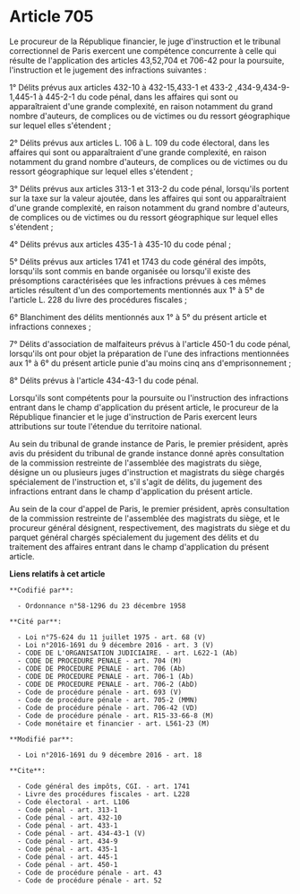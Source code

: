 # Article 705

Le procureur de la République financier, le juge d'instruction et le tribunal correctionnel de Paris exercent une compétence
concurrente à celle qui résulte de l'application des articles 43,52,704 et 706-42 pour la poursuite, l'instruction et le
jugement des infractions suivantes : 

1° Délits prévus aux articles 432-10 à 432-15,433-1 et 433-2
,434-9,434-9-1,445-1 à 445-2-1 du code pénal, dans les affaires qui sont ou apparaîtraient d'une grande complexité, en raison
notamment du grand nombre d'auteurs, de complices ou de victimes ou du ressort géographique sur lequel elles s'étendent ; 

2° Délits prévus aux articles L. 106 à L. 109 du code électoral, dans les affaires qui sont ou apparaîtraient d'une grande
complexité, en raison notamment du grand nombre d'auteurs, de complices ou de victimes ou du ressort géographique sur lequel
elles s'étendent ; 

3° Délits prévus aux articles 313-1 et 313-2 du code pénal, lorsqu'ils portent sur la taxe sur la valeur ajoutée, dans les
affaires qui sont ou apparaîtraient d'une grande complexité, en raison notamment du grand nombre d'auteurs, de complices ou
de victimes ou du ressort géographique sur lequel elles s'étendent ; 

4° Délits prévus aux articles 435-1 à 435-10 du code pénal ; 

5° Délits prévus aux articles 1741 et 1743 du code général des impôts, lorsqu'ils sont commis en bande organisée ou lorsqu'il
existe des présomptions caractérisées que les infractions prévues à ces mêmes articles résultent d'un des comportements
mentionnés aux 1° à 5° de l'article L. 228 du livre des procédures fiscales ; 

6° Blanchiment des délits mentionnés aux 1° à 5° du présent article et infractions connexes ; 

7° Délits d'association de malfaiteurs prévus à l'article 450-1 du code pénal, lorsqu'ils ont pour objet la préparation de
l'une des infractions mentionnées aux 1° à 6° du présent article punie d'au moins cinq ans d'emprisonnement ; 

8° Délits prévus à l'article 434-43-1 du code pénal. 

Lorsqu'ils sont compétents pour la poursuite ou l'instruction des infractions entrant dans le champ d'application du présent
article, le procureur de la République financier et le juge d'instruction de Paris exercent leurs attributions sur toute
l'étendue du territoire national. 

Au sein du tribunal de grande instance de Paris, le premier président, après avis du président du tribunal de grande instance
donné après consultation de la commission restreinte de l'assemblée des magistrats du siège, désigne un ou plusieurs juges
d'instruction et magistrats du siège chargés spécialement de l'instruction et, s'il s'agit de délits, du jugement des
infractions entrant dans le champ d'application du présent article. 

Au sein de la cour d'appel de Paris, le premier président, après consultation de la commission restreinte de l'assemblée des
magistrats du siège, et le procureur général désignent, respectivement, des magistrats du siège et du parquet général chargés
spécialement du jugement des délits et du traitement des affaires entrant dans le champ d'application du présent article.

**Liens relatifs à cet article**

	**Codifié par**:

	  - Ordonnance n°58-1296 du 23 décembre 1958

	**Cité par**:

	  - Loi n°75-624 du 11 juillet 1975 - art. 68 (V)
	  - Loi n°2016-1691 du 9 décembre 2016 - art. 3 (V)
	  - CODE DE L'ORGANISATION JUDICIAIRE. - art. L622-1 (Ab)
	  - CODE DE PROCEDURE PENALE - art. 704 (M)
	  - CODE DE PROCEDURE PENALE - art. 706 (Ab)
	  - CODE DE PROCEDURE PENALE - art. 706-1 (Ab)
	  - CODE DE PROCEDURE PENALE - art. 706-2 (AbD)
	  - Code de procédure pénale - art. 693 (V)
	  - Code de procédure pénale - art. 705-2 (MMN)
	  - Code de procédure pénale - art. 706-42 (VD)
	  - Code de procédure pénale - art. R15-33-66-8 (M)
	  - Code monétaire et financier - art. L561-23 (M)

	**Modifié par**:

	  - Loi n°2016-1691 du 9 décembre 2016 - art. 18

	**Cite**:

	  - Code général des impôts, CGI. - art. 1741
	  - Livre des procédures fiscales - art. L228
	  - Code électoral - art. L106
	  - Code pénal - art. 313-1
	  - Code pénal - art. 432-10
	  - Code pénal - art. 433-1
	  - Code pénal - art. 434-43-1 (V)
	  - Code pénal - art. 434-9
	  - Code pénal - art. 435-1
	  - Code pénal - art. 445-1
	  - Code pénal - art. 450-1
	  - Code de procédure pénale - art. 43
	  - Code de procédure pénale - art. 52
